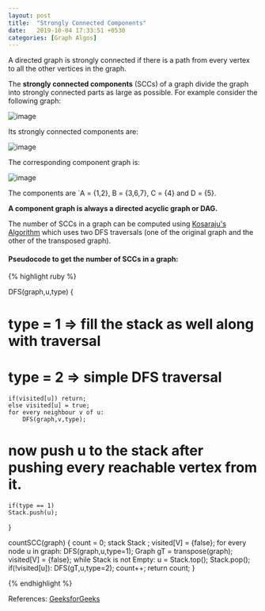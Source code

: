 ```yaml
---
layout: post
title:  "Strongly Connected Components"
date:   2019-10-04 17:33:51 +0530
categories: [Graph Algos]
---
```


A directed graph is strongly connected if there is a path from every vertex to all the other vertices in the graph.

The **strongly connected components** (SCCs) of a graph divide the graph into strongly connected parts as large as possible. For example consider the following graph:

![image](https://user-images.githubusercontent.com/41137582/66206262-3564e680-e6cd-11e9-9cc6-308e66003cee.png)

Its strongly connected components are:

![image](https://user-images.githubusercontent.com/41137582/66206331-6ba26600-e6cd-11e9-965a-450831681dd9.png)

The corresponding component graph is:

![image](https://user-images.githubusercontent.com/41137582/66206985-39920380-e6cf-11e9-99cc-fa762250e5ae.png)

The components are `A = {1,2}, B = {3,6,7}, C = {4} and D = {5}.

**A component graph is always a directed acyclic graph or DAG.**

The number of SCCs in a graph can be computed using [Kosaraju's Algorithm][ka] which uses two DFS traversals (one of the original graph and the other of the transposed graph).

#### Pseudocode to get the number of SCCs in a graph:

{% highlight ruby %}

DFS(graph,u,type)
{
# type = 1 => fill the stack as well along with traversal
# type = 2 => simple DFS traversal
	if(visited[u]) return; 
	else visited[u] = true; 
	for every neighbour v of u:
		DFS(graph,v,type);
		
# now push u to the stack after pushing every reachable vertex from it.
	if(type == 1)
	Stack.push(u); 
}
	
countSCC(graph)
{
	count = 0;
	stack Stack ;
	visited[V] = {false};
	for every node u in graph:
		DFS(graph,u,type=1);
	Graph gT = transpose(graph);
	visited[V] = {false};
	while Stack is not Empty:
		u = Stack.top();
		Stack.pop();
		if(!visited[u]):
			DFS(gT,u,type=2);
			count++;
	return count;
}	

{% endhighlight %}

References: [GeeksforGeeks][gfg]

[gfg]: https://www.geeksforgeeks.org/strongly-connected-components/
[ka]: https://en.wikipedia.org/wiki/Kosaraju%27s_algorithm